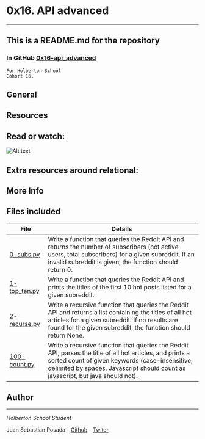 # 0x16. API advanced
***
## This is a README.md for the repository
### In GitHub [0x16-api_advanced]()
```
For Holberton School
Cohort 16.
```
## General

## Resources

## Read or watch:

![Alt text]()

## Extra resources around relational:

## More Info

## Files included

| File                 | Details                                    |
|--------------------- | ------------------------------------------ |
| [0-subs.py]() | Write a function that queries the Reddit API and returns the number of subscribers (not active users, total subscribers) for a given subreddit. If an invalid subreddit is given, the function should return 0.	       |
| [1-top_ten.py]() | Write a function that queries the Reddit API and prints the titles of the first 10 hot posts listed for a given subreddit.	       |
| [2-recurse.py]() | Write a recursive function that queries the Reddit API and returns a list containing the titles of all hot articles for a given subreddit. If no results are found for the given subreddit, the function should return None.	       |
| [100-count.py]() | Write a recursive function that queries the Reddit API, parses the title of all hot articles, and prints a sorted count of given keywords (case-insensitive, delimited by spaces. Javascript should count as javascript, but java should not).	       |


## Author
***
*Holberton School Student*

Juan Sebastian Posada  - [Github](https://github.com/Juansepo13) - [Twiter](https://twitter.com/@JuanSeb35904130)